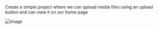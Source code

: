 Create a simple project where we can upload media files using an upload button and can view it on our home page 

![image](https://github.com/yugaljindal/image-uploader/assets/43234658/264e0486-ef8a-4bc6-8605-cc9ac852d5b5)
